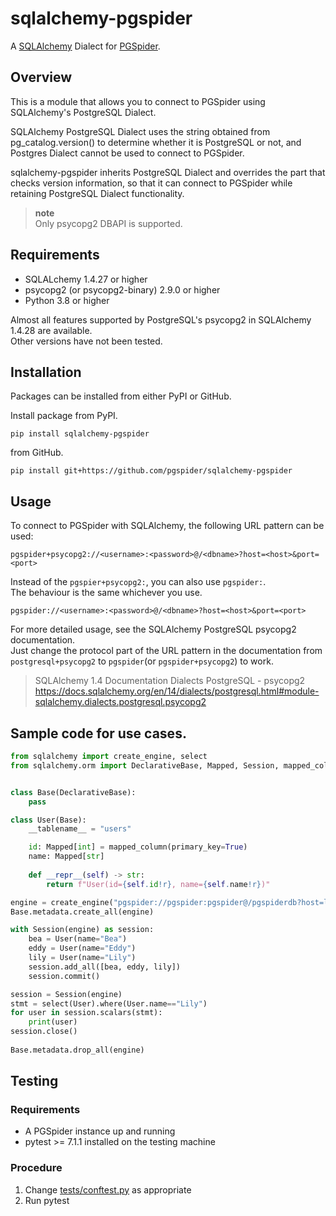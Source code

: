 # sqlalchemy-pgspider

A [SQLAlchemy](https://www.sqlalchemy.org/) Dialect for [PGSpider](https://github.com/pgspider/pgspider).

## Overview

This is a module that allows you to connect to PGSpider using SQLAlchemy's PostgreSQL Dialect.

SQLAlchemy PostgreSQL Dialect uses the string obtained from pg_catalog.version() to determine whether it is PostgreSQL or not, and Postgres Dialect cannot be used to connect to PGSpider.

sqlalchemy-pgspider inherits PostgreSQL Dialect and overrides the part that checks version information, so that it can connect to PGSpider while retaining PostgreSQL Dialect functionality.

> **note**  
> Only psycopg2 DBAPI is supported.

## Requirements

* SQLALchemy 1.4.27 or higher 
* psycopg2 (or psycopg2-binary) 2.9.0 or higher
* Python 3.8 or higher

Almost all features supported by PostgreSQL's psycopg2 in SQLAlchemy 1.4.28 are available.  
Other versions have not been tested.

## Installation

Packages can be installed from either PyPI or GitHub.

Install package from PyPI.

```
pip install sqlalchemy-pgspider
```

from GitHub.

```
pip install git+https://github.com/pgspider/sqlalchemy-pgspider
```

## Usage

To connect to PGSpider with SQLAlchemy, the following URL pattern can be used:

```
pgspider+psycopg2://<username>:<password>@/<dbname>?host=<host>&port=<port>
```

Instead of the `pgspier+psycopg2:`, you can also use `pgspider:`.  
The behaviour is the same whichever you use.

```
pgspider://<username>:<password>@/<dbname>?host=<host>&port=<port>
```

For more detailed usage, see the SQLAlchemy PostgreSQL psycopg2 documentation.  
Just change the protocol part of the URL pattern in the documentation from `postgresql+psycopg2` to `pgspider`(or `pgspider+psycopg2`) to work.


> SQLAlchemy 1.4 Documentation Dialects PostgreSQL - psycopg2  
> https://docs.sqlalchemy.org/en/14/dialects/postgresql.html#module-sqlalchemy.dialects.postgresql.psycopg2  


## Sample code for use cases.

```python
from sqlalchemy import create_engine, select
from sqlalchemy.orm import DeclarativeBase, Mapped, Session, mapped_column


class Base(DeclarativeBase):
    pass

class User(Base):
    __tablename__ = "users"

    id: Mapped[int] = mapped_column(primary_key=True)
    name: Mapped[str]
    
    def __repr__(self) -> str:
        return f"User(id={self.id!r}, name={self.name!r})"

engine = create_engine("pgspider://pgspider:pgspider@/pgspiderdb?host=localhost&port=4813")
Base.metadata.create_all(engine)

with Session(engine) as session:
    bea = User(name="Bea")
    eddy = User(name="Eddy")
    lily = User(name="Lily")
    session.add_all([bea, eddy, lily])
    session.commit()

session = Session(engine)
stmt = select(User).where(User.name=="Lily")
for user in session.scalars(stmt):
    print(user)
session.close()
    
Base.metadata.drop_all(engine)
```

## Testing 

### Requirements

* A PGSpider instance up and running
* pytest >= 7.1.1 installed on the testing machine

### Procedure

1. Change [tests/conftest.py](tests/conftest.py) as appropriate
2. Run pytest

